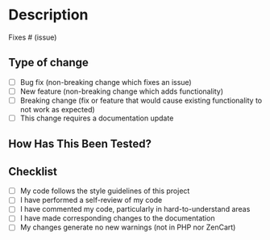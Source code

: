 # Description

<!--Please include a summary of the changes and the related issue. Please also include relevant motivation and context. List any dependencies that are required for this change.-->

Fixes # (issue)

## Type of change

<!--Please delete options that are not relevant.-->

- [ ] Bug fix (non-breaking change which fixes an issue)
- [ ] New feature (non-breaking change which adds functionality)
- [ ] Breaking change (fix or feature that would cause existing functionality to not work as expected)
- [ ] This change requires a documentation update

## How Has This Been Tested?

<!--Please describe the tests that you ran to verify your changes. Provide instructions so we can reproduce. Please also list any relevant details for your test configuration-->

## Checklist

- [ ] My code follows the style guidelines of this project
- [ ] I have performed a self-review of my code
- [ ] I have commented my code, particularly in hard-to-understand areas
- [ ] I have made corresponding changes to the documentation
- [ ] My changes generate no new warnings (not in PHP nor ZenCart)
